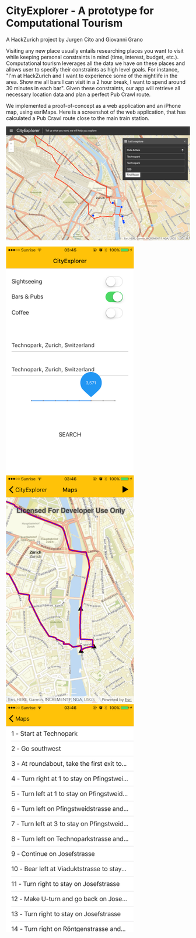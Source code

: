 # CityExplorer - A prototype for Computational Tourism
A HackZurich project by Jurgen Cito and Giovanni Grano

Visiting any new place usually entails researching places you want to visit while keeping personal constraints in mind (time, interest, budget, etc.).
 Computational tourism leverages all the data we have on these places and allows user to specify their constraints as high level goals. For instance, "I'm at HackZurich and I want to experience some of the nightlife in the area. Show me all bars I can visit in a 2 hour break, I want to spend around 30 minutes in each bar". Given these constraints, our app will retrieve all necessary location data and plan a perfect Pub Crawl route.

We implemented a proof-of-concept as a web application and an iPhone map, using esriMaps.
Here is a screenshot of the web application, that has calculated a Pub Crawl route close to the main train station.

![Alt text](screenshots/web.png?raw=true)

<img src="screenshots/ios_1.PNG" width="350">
<img src="screenshots/ios_2.PNG" width="350">
<img src="screenshots/ios_3.PNG" width="350">



